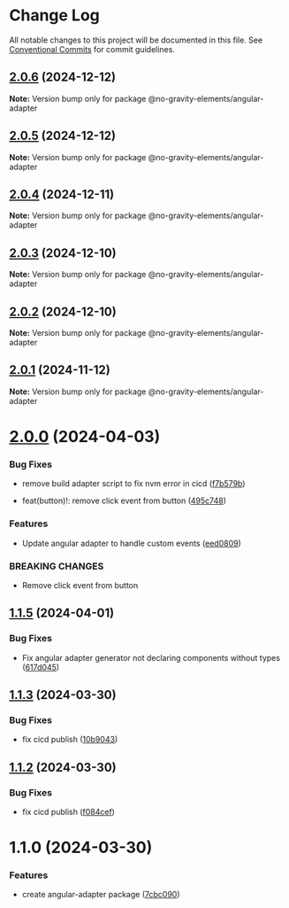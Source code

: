 # Change Log

All notable changes to this project will be documented in this file.
See [Conventional Commits](https://conventionalcommits.org) for commit guidelines.

## [2.0.6](https://github.com/no-gravity-company/no-gravity-elements/compare/@no-gravity-elements/angular-adapter@2.0.5...@no-gravity-elements/angular-adapter@2.0.6) (2024-12-12)

**Note:** Version bump only for package @no-gravity-elements/angular-adapter

## [2.0.5](https://github.com/no-gravity-company/no-gravity-elements/compare/@no-gravity-elements/angular-adapter@2.0.4...@no-gravity-elements/angular-adapter@2.0.5) (2024-12-12)

**Note:** Version bump only for package @no-gravity-elements/angular-adapter

## [2.0.4](https://github.com/no-gravity-company/no-gravity-elements/compare/@no-gravity-elements/angular-adapter@2.0.3...@no-gravity-elements/angular-adapter@2.0.4) (2024-12-11)

**Note:** Version bump only for package @no-gravity-elements/angular-adapter

## [2.0.3](https://github.com/no-gravity-company/no-gravity-elements/compare/@no-gravity-elements/angular-adapter@2.0.2...@no-gravity-elements/angular-adapter@2.0.3) (2024-12-10)

**Note:** Version bump only for package @no-gravity-elements/angular-adapter

## [2.0.2](https://github.com/no-gravity-company/no-gravity-elements/compare/@no-gravity-elements/angular-adapter@2.0.1...@no-gravity-elements/angular-adapter@2.0.2) (2024-12-10)

**Note:** Version bump only for package @no-gravity-elements/angular-adapter

## [2.0.1](https://github.com/no-gravity-company/no-gravity-elements/compare/@no-gravity-elements/angular-adapter@2.0.0...@no-gravity-elements/angular-adapter@2.0.1) (2024-11-12)

**Note:** Version bump only for package @no-gravity-elements/angular-adapter

# [2.0.0](https://github.com/no-gravity-company/no-gravity-elements/compare/@no-gravity-elements/angular-adapter@1.1.5...@no-gravity-elements/angular-adapter@2.0.0) (2024-04-03)

### Bug Fixes

- remove build adapter script to fix nvm error in cicd ([f7b579b](https://github.com/no-gravity-company/no-gravity-elements/commit/f7b579b9c0625b74b87cba4486600972aad9de49))

- feat(button)!: remove click event from button ([495c748](https://github.com/no-gravity-company/no-gravity-elements/commit/495c74885f1da2154281d64c7de0b19cc9758148))

### Features

- Update angular adapter to handle custom events ([eed0809](https://github.com/no-gravity-company/no-gravity-elements/commit/eed08095ebf1def2d45e08b6f095fe6a3dbf2a08))

### BREAKING CHANGES

- Remove click event from button

## [1.1.5](https://github.com/no-gravity-company/no-gravity-elements/compare/@no-gravity-elements/angular-adapter@1.1.3...@no-gravity-elements/angular-adapter@1.1.5) (2024-04-01)

### Bug Fixes

- Fix angular adapter generator not declaring components without types ([617d045](https://github.com/no-gravity-company/no-gravity-elements/commit/617d045b9466b275d74c9bce862271448be94adc))

## [1.1.3](https://github.com/no-gravity-company/no-gravity-elements/compare/@no-gravity-elements/angular-adapter@1.1.0...@no-gravity-elements/angular-adapter@1.1.3) (2024-03-30)

### Bug Fixes

- fix cicd publish ([10b9043](https://github.com/no-gravity-company/no-gravity-elements/commit/10b9043521df21266dda1d07c7c7cb60606997d4))

## [1.1.2](https://github.com/no-gravity-company/no-gravity-elements/compare/@no-gravity-elements/angular-adapter@1.1.0...@no-gravity-elements/angular-adapter@1.1.2) (2024-03-30)

### Bug Fixes

- fix cicd publish ([f084cef](https://github.com/no-gravity-company/no-gravity-elements/commit/f084cefcecb4f411e11da6413aa4fa9f6fbdda72))

# 1.1.0 (2024-03-30)

### Features

- create angular-adapter package ([7cbc090](https://github.com/no-gravity-company/no-gravity-elements/commit/7cbc09087aa7cf464628ad4f4e62d4b29d16a83e))

